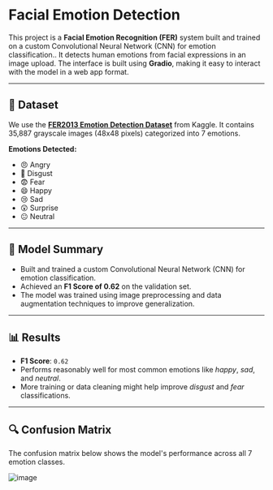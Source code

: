 # Facial Emotion Detection 

This project is a **Facial Emotion Recognition (FER)** system built and trained on a custom Convolutional Neural Network (CNN) for emotion classification.. It detects human emotions from facial expressions in an image upload. The interface is built using **Gradio**, making it easy to interact with the model in a web app format.

---

## 📂 Dataset

We use the **[FER2013 Emotion Detection Dataset](https://www.kaggle.com/datasets/ananthu017/emotion-detection-fer)** from Kaggle. It contains 35,887 grayscale images (48x48 pixels) categorized into 7 emotions.

**Emotions Detected:**

* 😠 Angry
* 🤢 Disgust
* 😨 Fear
* 😄 Happy
* 😢 Sad
* 😲 Surprise
* 😐 Neutral

---

## 🧠 Model Summary

* Built and trained a custom Convolutional Neural Network (CNN) for emotion classification.
* Achieved an **F1 Score of 0.62** on the validation set.
* The model was trained using image preprocessing and data augmentation techniques to improve generalization.

---

## 📊 Results

* **F1 Score**: `0.62`
* Performs reasonably well for most common emotions like *happy*, *sad*, and *neutral*.
* More training or data cleaning might help improve *disgust* and *fear* classifications.

---

## 🔍 Confusion Matrix
The confusion matrix below shows the model's performance across all 7 emotion classes.

![image](https://github.com/user-attachments/assets/97376189-5c29-4142-a25a-a27e488e6c51)


